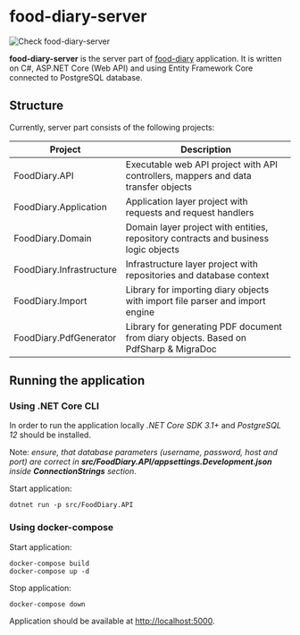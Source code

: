 # food-diary-server

![Check food-diary-server](https://github.com/pkirilin/food-diary-server/workflows/Check%20food-diary-server/badge.svg?branch=master)

**food-diary-server** is the server part of [food-diary](https://github.com/pkirilin/food-diary) application. It is written on C#, ASP.NET Core (Web API) and using Entity Framework Core connected to PostgreSQL database.

## Structure

Currently, server part consists of the following projects:

| Project | Description
| --- | --- |
| FoodDiary.API | Executable web API project with API controllers, mappers and data transfer objects |
| FoodDiary.Application | Application layer project with requests and request handlers |
| FoodDiary.Domain | Domain layer project with entities, repository contracts and business logic objects |
| FoodDiary.Infrastructure | Infrastructure layer project with repositories and database context |
| FoodDiary.Import | Library for importing diary objects with import file parser and import engine |
| FoodDiary.PdfGenerator | Library for generating PDF document from diary objects. Based on PdfSharp & MigraDoc |

## Running the application

### Using .NET Core CLI

In order to run the application locally _.NET Core SDK 3.1+_ and _PostgreSQL 12_ should be installed.

Note: _ensure, that database parameters (username, password, host and port) are correct in **src/FoodDiary.API/appsettings.Development.json** inside **ConnectionStrings** section_.

Start application:

```shell
dotnet run -p src/FoodDiary.API
```

### Using docker-compose

Start application:

```shell
docker-compose build
docker-compose up -d
```

Stop application:

```shell
docker-compose down
```

Application should be available at <http://localhost:5000>.
